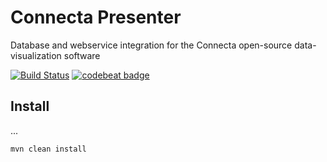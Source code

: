 # Connecta Presenter

Database and webservice integration for the Connecta open-source data-visualization software

[![Build Status](https://travis-ci.org/connecta-solutions/connecta-presenter.svg?branch=master)](https://travis-ci.org/connecta-solutions/connecta-presenter)
[![codebeat badge](https://codebeat.co/badges/2322fd2d-64c6-40e5-b93d-d71e06f2bee2)](https://codebeat.co/projects/github-com-connecta-solutions-connecta-presenter)


## Install

...

`mvn clean install`
